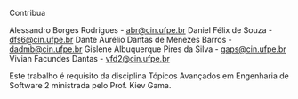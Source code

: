
Contribua

Alessandro Borges Rodrigues - abr@cin.ufpe.br
Daniel Félix de Souza - dfs6@cin.ufpe.br
Dante Aurélio Dantas de Menezes Barros - dadmb@cin.ufpe.br
Gislene Albuquerque Pires da Silva - gaps@cin.ufpe.br
Vivian Facundes Dantas - vfd2@cin.ufpe.br


Este trabalho é requisito da disciplina Tópicos Avançados em Engenharia de Software 2 ministrada pelo Prof. Kiev Gama.
